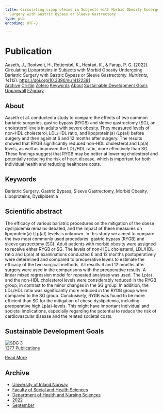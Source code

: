 ```yaml
---
title: Circulating Lipoproteins in Subjects with Morbid Obesity Undergoing Bariatric
  Surgery with Gastric Bypass or Sleeve Gastrectomy
type: pub
encoding: UTF-8

---
```

<h1>Publication</h1>
<article id="csl-bib-container-2EFGJTQ4" class="csl-bib-container">
  <div class="csl-bib-body"> <div class="csl-entry">Aaseth, J., Rootwelt, H., Retterstøl, K., Hestad, K., &#38; Farup, P. G. (2022). Circulating Lipoproteins in Subjects with Morbid Obesity Undergoing Bariatric Surgery with Gastric Bypass or Sleeve Gastrectomy. <i>Nutrients</i>, <i>14</i>(12). <a href="https://doi.org/10.3390/nu14122381">https://doi.org/10.3390/nu14122381</a></div> </div>
  <div class="csl-bib-buttons">
    <a href="#taxonomy-article-2EFGJTQ4" alt="archive" class="csl-bib-button">Archive</a>
    <a href="https://app.cristin.no/results/show.jsf?id=2050601" alt="Cristin" class="csl-bib-button">Cristin</a>
    <a href="http://zotero.org/groups/5881554/items/2EFGJTQ4" alt="Zotero" class="csl-bib-button">Zotero</a>
    <a href="#keywords-article-2EFGJTQ4" alt="keywords" class="csl-bib-button">Keywords</a>
    <a href="#about-article-2EFGJTQ4" alt="about_pub" class="csl-bib-button">About</a>
    <a href="#sdg-article-2EFGJTQ4" alt="sdg" class="csl-bib-button">Sustainable Development Goals</a>
    <a href="https://www.mdpi.com/2072-6643/14/12/2381/pdf?version=1654751611" alt="Unpaywall" class="csl-bib-button">Unpaywall</a>
    <a href="https://www.mdpi.com/2072-6643/14/12/2381/pdf?version=1654751611" alt="EZproxy" class="csl-bib-button">EZproxy</a>
  </div>
  <div id="csl-bib-meta-container-2EFGJTQ4"></div>
</article>
<div id="csl-bib-meta-2EFGJTQ4" class="csl-bib-meta">
  <article id="about-article-2EFGJTQ4" class="about_pub-article">
    <h1>About</h1>
    Aaseth et al. conducted a study to compare the effects of two common bariatric surgeries, gastric bypass (RYGB) and sleeve gastrectomy (SG), on cholesterol levels in adults with severe obesity. They measured levels of non-HDL cholesterol, LDL/HDL ratio, and lipoprotein(a) (Lp(a)) before surgery and then again at 6 and 12 months after surgery. The results showed that RYGB significantly reduced non-HDL cholesterol and Lp(a) levels, as well as improved the LDL/HDL ratio, more effectively than SG. These findings suggest that RYGB may be better at lowering cholesterol and potentially reducing the risk of heart disease, which is important for both individual health and reducing healthcare costs.
  </article>
  <article id="keywords-article-2EFGJTQ4" class="keywords-article">
    <h1>Keywords</h1>
    Bariatric Surgery, Gastric Bypass, Sleeve Gastrectomy, Morbid Obesity, Lipoproteins, Dyslipidemia
  </article>
  <article id="abstract-article-2EFGJTQ4" class="abstract-article">
    <h1>Scientific abstract</h1>
    The efficacy of various bariatric procedures on the mitigation of the obese dyslipidemia remains debated, and the impact of these measures on lipoprotein(a) (Lp(a)) levels is unknown. In this study we aimed to compare the two most commonly used procedures: gastric bypass (RYGB) and sleeve gastrectomy (SG). Adult patients with morbid obesity were assigned to receive either RYGB or SG. The levels of non-HDL cholesterol, LDL/HDL-ratio and Lp(a) at examinations conducted 6 and 12 months postoperatively were determined and compared to preoperative levels to estimate the efficacy of the two surgical methods. All results 6 and 12 months after surgery were used in the comparisons with the preoperative results. A linear mixed regression model for repeated analyses was used. The Lp(a) and the non-HDL cholesterol levels were considerably reduced in the RYGB group, in contrast to the minor changes in the SG group. In addition, the LDL/HDL ratio was significantly more reduced in the RYGB group when compared to the SG group. Conclusively, RYGB was found to be more efficient than SG for the mitigation of obese dyslipidemia, including preoperative high Lp(a)-levels. This might have important individual and societal implications, especially regarding the potential to reduce the risk of cardiovascular disease and the related societal costs.
  </article>
  <article id="sdg-article-2EFGJTQ4" class="sdg-article">
    <h1>Sustainable Development Goals</h1>
    <div class="sdg-container"><div id="sdg3" class="sdg">
        <img src="{{< params subfolder >}}images/sdg/sdg03_en.png" class="image" alt="SDG 3">
        <div class="sdg-overlay">
          <a href="{{< params subfolder >}}en/archive/?sdg=3#archive" class="sdg-publication-count"><span>1377</span> Publications</a>
          <p><a href="https://sdgs.un.org/goals/goal3" class="sdg-read-more">Read More</a></p>
        </div>
      </div></div>
  </article>
  <article id="taxonomy-article-2EFGJTQ4" class="taxonomy-article">
    <h1>Archive</h1>
    <ul>
      <li><a href="{{< params subfolder >}}en/archive/?key=3DCRN523">University of Inland Norway</a></li>
      <li><a href="{{< params subfolder >}}en/archive/?key=IDKFS3MX">Faculty of Social and Health Sciences</a></li>
      <li><a href="{{< params subfolder >}}en/archive/?key=GTV4ECMZ">Department of Health and Nursing Sciences</a></li>
      <li><a href="{{< params subfolder >}}en/archive/?key=558P36BB">2022</a></li>
      <li><a href="{{< params subfolder >}}en/archive/?key=KKN33L7H">September</a></li>
    </ul>
  </article>
</div>
